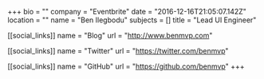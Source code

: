 +++
bio = ""
company = "Eventbrite"
date = "2016-12-16T21:05:07.142Z"
location = ""
name = "Ben Ilegbodu"
subjects = []
title = "Lead UI Engineer"

[[social_links]]
  name = "Blog"
  url = "http://www.benmvp.com"

[[social_links]]
  name = "Twitter"
  url = "https://twitter.com/benmvp"

[[social_links]]
  name = "GitHub"
  url = "https://github.com/benmvp"
+++
